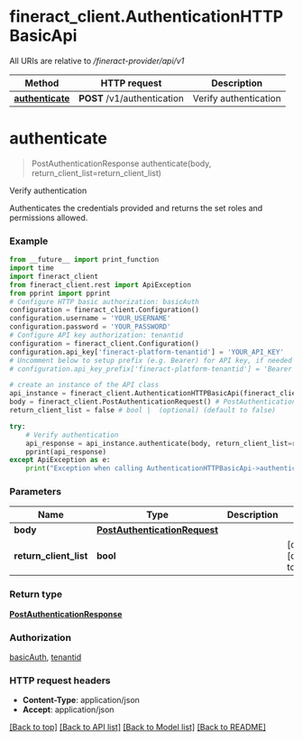 # fineract_client.AuthenticationHTTPBasicApi

All URIs are relative to */fineract-provider/api/v1*

Method | HTTP request | Description
------------- | ------------- | -------------
[**authenticate**](AuthenticationHTTPBasicApi.md#authenticate) | **POST** /v1/authentication | Verify authentication

# **authenticate**
> PostAuthenticationResponse authenticate(body, return_client_list=return_client_list)

Verify authentication

Authenticates the credentials provided and returns the set roles and permissions allowed.

### Example
```python
from __future__ import print_function
import time
import fineract_client
from fineract_client.rest import ApiException
from pprint import pprint
# Configure HTTP basic authorization: basicAuth
configuration = fineract_client.Configuration()
configuration.username = 'YOUR_USERNAME'
configuration.password = 'YOUR_PASSWORD'
# Configure API key authorization: tenantid
configuration = fineract_client.Configuration()
configuration.api_key['fineract-platform-tenantid'] = 'YOUR_API_KEY'
# Uncomment below to setup prefix (e.g. Bearer) for API key, if needed
# configuration.api_key_prefix['fineract-platform-tenantid'] = 'Bearer'

# create an instance of the API class
api_instance = fineract_client.AuthenticationHTTPBasicApi(fineract_client.ApiClient(configuration))
body = fineract_client.PostAuthenticationRequest() # PostAuthenticationRequest | 
return_client_list = false # bool |  (optional) (default to false)

try:
    # Verify authentication
    api_response = api_instance.authenticate(body, return_client_list=return_client_list)
    pprint(api_response)
except ApiException as e:
    print("Exception when calling AuthenticationHTTPBasicApi->authenticate: %s\n" % e)
```

### Parameters

Name | Type | Description  | Notes
------------- | ------------- | ------------- | -------------
 **body** | [**PostAuthenticationRequest**](PostAuthenticationRequest.md)|  | 
 **return_client_list** | **bool**|  | [optional] [default to false]

### Return type

[**PostAuthenticationResponse**](PostAuthenticationResponse.md)

### Authorization

[basicAuth](../README.md#basicAuth), [tenantid](../README.md#tenantid)

### HTTP request headers

 - **Content-Type**: application/json
 - **Accept**: application/json

[[Back to top]](#) [[Back to API list]](../README.md#documentation-for-api-endpoints) [[Back to Model list]](../README.md#documentation-for-models) [[Back to README]](../README.md)

